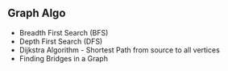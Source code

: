## Graph Algo

- Breadth First Search (BFS)
- Depth First Search (DFS)
- Dijkstra Algorithm - Shortest Path from source to all vertices
- Finding Bridges in a Graph
